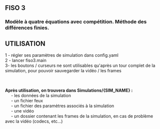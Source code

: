 ## FISO 3
### <b>Modèle à quatre équations avec compétition. Méthode des différences finies.</b>

## UTILISATION 

1 - régler ses paramètres de simulation dans config.yaml<br>
2 - lancer fiso3.main<br>
3- les boutons / curseurs ne sont utilisables qu'après un tour complet de la simulation,
pour pouvoir sauvegarder la vidéo / les frames<br>


<br>
<br>
<b>Après utilisation, on trouvera dans Simulations/{SIM_NAME} :</b><br>
    &nbsp;&nbsp;&nbsp;&nbsp;&nbsp;- les données de la simulation<br>
    &nbsp;&nbsp;&nbsp;&nbsp;&nbsp;- un fichier feux<br>
    &nbsp;&nbsp;&nbsp;&nbsp;&nbsp;- un fichier des paramètres associés à la simulation<br>
    &nbsp;&nbsp;&nbsp;&nbsp;&nbsp;- une vidéo<br>
    &nbsp;&nbsp;&nbsp;&nbsp;&nbsp;- un dossier contenant les frames de la simulation, en cas de problème avec la vidéo
    (codecs, etc...)<br>


